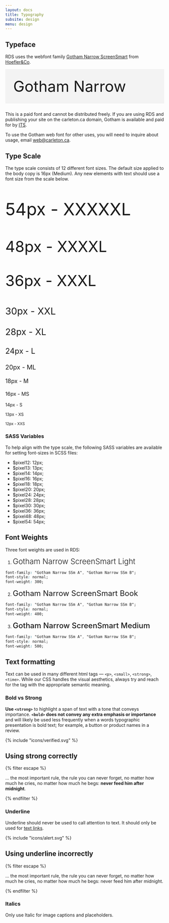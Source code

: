 ```yaml
---
layout: docs
title: Typography
subsite: design
menu: design
---
```


## Typeface

RDS uses the webfont family [Gotham Narrow ScreenSmart](https://www.typography.com/fonts/gotham/styles/gothamnarrowscreensmart) from [Hoefler&Co](https://www.typography.com/).

<div style="margin-bottom: 25px;padding: 5%;background:#F3F3F3;font-size: 48px">Gotham Narrow
</div>

This is a paid font and cannot be distributed freely. If you are using RDS and publishing your site on the carleton.ca domain, Gotham is available and paid for by [ITS](https://carletonca/its).

To use the Gotham web font for other uses, you will need to inquire about usage, email [web@carleton.ca](mailto:web@carleton.ca).

## Type Scale

The type scale consists of 12 different font sizes. The default size applied to the body copy is 16px (Medium). Any new elements with text should use a font size from the scale below.

<p style="font-size: 54px;line-height: 1.25">54px - XXXXXL</p>
<p style="font-size: 48px;line-height: 1.25">48px - XXXXL</p>
<p style="font-size: 48px;line-height: 1.25">36px - XXXL</p>
<p style="font-size: 30px;line-height: 1.25">30px - XXL</p>
<p style="font-size: 28px;line-height: 1.25">28px - XL</p>
<p style="font-size: 24px;line-height: 1.25">24px - L</p>
<p style="font-size: 20px;line-height: 1.25">20px - ML</p>
<p style="font-size: 18px;line-height: 1.25">18px - M</p>
<p style="font-size: 16px;line-height: 1.25">16px - MS</p>
<p style="font-size: 14px;line-height: 1.25">14px - S</p>
<p style="font-size: 13px;line-height: 1.25">13px - XS</p>
<p style="font-size: 12px;line-height: 1.25">12px - XXS</p>

### SASS Variables

To help align with the type scale, the following SASS variables are available for setting font-sizes in SCSS files:

- $pixel12: 12px;
- $pixel13: 13px;
- $pixel14: 14px;
- $pixel16: 16px;
- $pixel18: 18px;
- $pixel20: 20px;
- $pixel24: 24px;
- $pixel28: 28px;
- $pixel30: 30px;
- $pixel36: 36px;
- $pixel48: 48px;
- $pixel54: 54px;

## Font Weights

Three font weights are used in RDS:
 
1. <span style="font-size: 24px;font-style: normal;font-weight: 300">Gotham Narrow ScreenSmart Light</span> 

```CSS
font-family: "Gotham Narrow SSm A", "Gotham Narrow SSm B";
font-style: normal;
font-weight: 300;
```
 
2. <span style="font-size: 24px;font-style: normal;font-weight: 400">Gotham Narrow ScreenSmart Book</span> 
 
```css
font-family: "Gotham Narrow SSm A", "Gotham Narrow SSm B";
font-style: normal;
font-weight: 400;
```

3. <span style="font-size: 24px;font-style: normal;font-weight: 500">Gotham Narrow ScreenSmart Medium</span> 
 
```css
font-family: "Gotham Narrow SSm A", "Gotham Narrow SSm B";
font-style: normal;
font-weight: 500;
```

## Text formatting

Text can be used in many different html tags — `<p>`, `<small>`, `<strong>`, `<time>`. While our CSS handles the visual aesthetics, always try and reach for the tag with the appropriate semantic meaning. 

### Bold vs Strong

**Use `<strong>`** to highlight a span of text with a tone that conveys importance. **`<bold>` does not convey any extra emphasis or importance** and will likely be used less frequently when a words typographic presentation is bold text; for example, a button or product names in a review.

<div class="c-alert c-alert--success">
    {% include "icons/verified.svg" %}
    <h2>Using strong correctly</h2>
    <p>
{% filter escape %}<p>... the most important rule, the rule you can never forget, no matter how much he cries, no matter how much he begs: <strong>never feed him after midnight</strong>.</p>{% endfilter %}</p>
</div>

### Underline

Underline should never be used to call attention to text. It should only be used for [text links](https://developer.mozilla.org/en-US/docs/Learn/HTML/Introduction_to_HTML/Creating_hyperlinks).

<div class="c-alert c-alert--error">
    {% include "icons/alert.svg" %}
    <h2>Using underline incorrectly</h2>
    <p>
{% filter escape %}<p>... the most important rule, the rule you can never forget, no matter how much he cries, no matter how much he begs: <underline>never feed him after midnight</underline>.</p>{% endfilter %}</p>
</div>

### Italics

Only use Italic for image captions and placeholders. 

